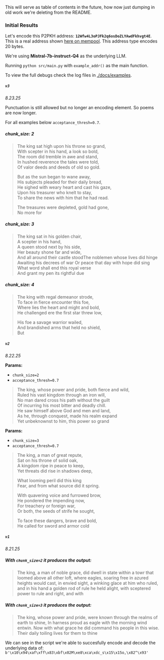 This will serve as table of contents in the future, how now just dumping in old work we're deleting from the README.

### Initial Results

Let's encode this P2PKH address: **`12Wfw4L3oPJFk2q6osDoZLYAwdFkhvgt4E`**. This is a real address shown [here on mempool](https://mempool.space/address/12Wfw4L3oPJFk2q6osDoZLYAwdFkhvgt4E). This address type encodes 20 bytes.

We're using **Mistral-7b-instruct-Q4** as the underlying LLM.

Running `python src/main.py` with `example_addr()` as the main function. 

To view the full debugs check the log files in  [./docs/examples](./docs/examples/).

##### `v3` 
_8.23.25_

Punctuation is still allowed but no longer an encoding element. So poems are now longer.

For all examples below `acceptance_thresh=0.7`.

##### chunk_size: 2
> The king sat high upon his throne so grand,  
> With scepter in his hand, a look so bold,  
> The room did tremble in awe and stand,  
> In hushed reverence the tales were told,  
> Of valor deeds and deeds of old so gold.  
>  
> But as the sun began to wane away,  
> His subjects pleaded for their daily bread,  
> He sighed with weary heart and cast his gaze,  
> Upon his treasurer who knelt to stay,  
> To share the news with him that he had read.  
>  
> The treasures were depleted, gold had gone,  
> No more for  

##### chunk_size: 3
> The king sat in his golden chair,  
> A scepter in his hand,  
> A queen stood next by his side,  
> Her beauty shone far and wide,  
> And all around their castle stoodThe noblemen whose lives did hinge  
> Awaiting his decrees of war Or peace that day with hope did sing  
> What word shall end this royal verse  
> And grant my pen its rightful due  


##### chunk_size: 4
> The king with regal demeanor strode,  
> To face in fierce encounter this foe,  
> Where lies the heart and might and bold,  
> He challenged ere the first star threw low,  
>  
> His foe a savage warrior wailed,  
> And brandished arms that held no shield,  
> But  

##### `v2` 
_8.22.25_

**Params:**
- `chunk_size=2`
- `acceptance_thresh=0.7`

>The king, whose power and pride, both fierce and wild,  
Ruled his vast kingdom through an iron will,  
No man dared cross his path without the guilt  
Of incurring his most bitter and deadly chill.  
He saw himself above God and men and land,  
As he, through conquest, made his realm expand  
Yet unbeknownst to him, this power so grand  


**Params:**
- `chunk_size=3`
- `acceptance_thresh=0.7`

>The king, a man of great repute,  
Sat on his throne of solid oak,  
A kingdom ripe in peace to keep,  
Yet threats did rise in shadows deep,  
>
>What looming peril did this king  
Fear, and from what source did it spring.  
>
>With quavering voice and furrowed brow,  
He pondered the impending now,  
For treachery or foreign war,  
Or both, the seeds of strife he sought,  
>  
>To face these dangers, brave and bold,  
He called for sword and armor cold  


##### `v1` 
_8.21.25_

##### With `chunk_size=2` it produces the output:

> The king, a man of noble grace, did dwell in state within a towr that loomed above all other loft, where eagles, soaring free in azured heights would cast, in envied sight, a winking glace at him who ruled, and in his hand a golden rod of rule he held alight, with sceptered power to rule and right, and with

##### With `chunk_size=3` it produces the output:

> The king, whose power and pride, were known through the realms of earth to shine, In harness proud as eagle with the morning wind entwin. Now with what grace he did command his people in this wise. Their daily toiling lives for them to thine

We can see in the script we're able to succesfully encode and decode the underlying data of: `b'\x10\x94\xaf\xff\x83\xbf\x02M\xe8\xca\xdc_s\x15\x15o,\x82^\x93'`
